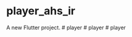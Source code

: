 # player_ahs_ir

A new Flutter project.
#   p l a y e r  
 #   p l a y e r  
 #   p l a y e r  
 